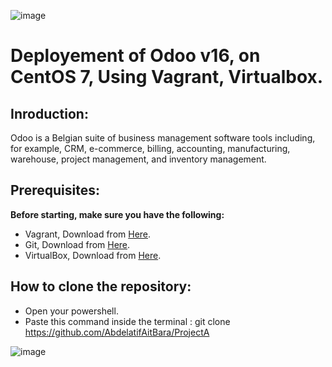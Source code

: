 
![image](https://github.com/AbdelatifAitBara/ProjectA/assets/82835348/47753831-e500-4b53-a60a-cca916cd69f0)




# Deployement of Odoo v16, on CentOS 7, Using Vagrant, Virtualbox.

## Inroduction:

Odoo is a Belgian suite of business management software tools including, for example, CRM, e-commerce, billing, accounting, manufacturing, warehouse, project management, and inventory management.

## Prerequisites:

**Before starting, make sure you have the following:**

- Vagrant, Download from [Here](https://developer.hashicorp.com/vagrant/downloads).
- Git, Download from [Here](https://git-scm.com/downloads).
- VirtualBox, Download from [Here](https://www.virtualbox.org/wiki/Downloads).

## How to clone the repository:

- Open your powershell.
- Paste this command inside the terminal : git clone https://github.com/AbdelatifAitBara/ProjectA


![image](https://github.com/AbdelatifAitBara/ProjectA/assets/82835348/eacdfda6-1e1b-42f1-8cff-0c5d013244d2)


